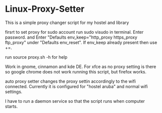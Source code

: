 # Linux-Proxy-Setter

This is a simple proxy changer script for my hostel and library

firsrt to set proxy for sudo account run sudo visudo in terminal. Enter password. and Enter "Defaults env_keep="http_proxy https_proxy ftp_proxy" under "Defaults env_reset". If env_keep already present then use +=.

run source proxy.sh -h for help

Work in gnome, cinnamon and kde DE.
For xfce as no proxy setting is there so google chrome does not work running this script, but firefox works.

auto proxy setter changes the proxy settin accordingly to the wifi connected.
Currently it is configured for "hostel aruba" and normal wifi settings.

I have to run a daemon service so that the script runs when computer starts.
